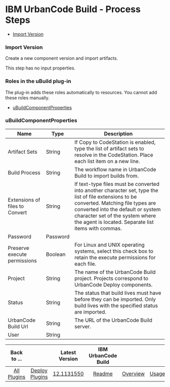 
# IBM UrbanCode Build - Process Steps

* [Import Version](#import_version)


### Import Version

Create a new component version and import artifacts.

This step has no input properties.


### Roles in the uBuild plug-in

The plug-in adds these roles automatically to resources. You cannot add these roles manually.


* [uBuildComponentProperties](#ubuildcomponentproperties_role)


### uBuildComponentProperties


| Name | Type | Description |
| --- | --- | --- |
| Artifact Sets | String | If Copy to CodeStation is enabled, type the list of artifact sets to resolve in the CodeStation. Place each list item on a new line. |
| Build Process | String | The workflow name in UrbanCode Build to import builds from. |
| Extensions of files to Convert | String | If text-type files must be converted into another character set, type the list of file extensions to be converted. Matching file types are converted into the default or system character set of the system where the agent is located. Separate list items with commas. |
| Password | Password |  |
| Preserve execute permissions | Boolean | For Linux and UNIX operating systems, select this check box to retain the execute permissions for each file. |
| Project | String | The name of the UrbanCode Build project. Projects correspond to UrbanCode Deploy components. |
| Status | String | The status that build lives must have before they can be imported. Only build lives with the specified status are imported. |
| UrbanCode Build Url | String | The URL of the UrbanCode Build server. |
| User | String |  |



|Back to ...||Latest Version|IBM UrbanCode Build ||||
| :---: | :---: | :---: | :---: | :---: | :---: | :---: |
|[All Plugins](../../index.md)|[Deploy Plugins](../README.md)|[12.1131550](https://raw.githubusercontent.com/UrbanCode/IBM-UCD-PLUGINS/main/files/uBuildSourceConfig/ucd-uBuildSourceConfig-12.1131550.zip)|[Readme](README.md)|[Overview](overview.md)|[Usage](usage.md)|[Downloads](downloads.md)|
